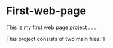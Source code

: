 # First-web-page
This is my first web page project . . .

This project consists of two main files:
1- 
